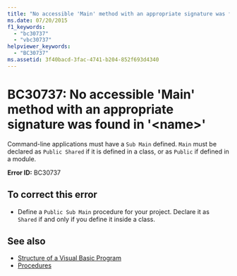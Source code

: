```yaml
---
title: "No accessible 'Main' method with an appropriate signature was found in '<name>'"
ms.date: 07/20/2015
f1_keywords:
  - "bc30737"
  - "vbc30737"
helpviewer_keywords:
  - "BC30737"
ms.assetid: 3f40bacd-3fac-4741-b204-852f693d4340
---
```

# BC30737: No accessible 'Main' method with an appropriate signature was found in '\<name>'

Command-line applications must have a `Sub Main` defined. `Main` must be declared as `Public Shared` if it is defined in a class, or as `Public` if defined in a module.

 **Error ID:** BC30737

## To correct this error

- Define a `Public Sub Main` procedure for your project. Declare it as `Shared` if and only if you define it inside a class.

## See also

- [Structure of a Visual Basic Program](../../programming-guide/program-structure/structure-of-a-visual-basic-program.md)
- [Procedures](../../programming-guide/language-features/procedures/index.md)

